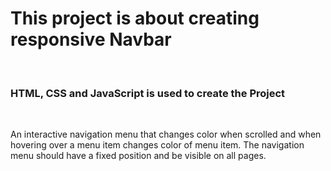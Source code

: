 # This project is about creating responsive Navbar

<br/>
<h3> HTML, CSS and JavaScript is used to create the Project </h3>
<br/>
<p> An interactive navigation menu that changes color when scrolled and when hovering over a menu item changes color of menu item. The navigation menu should have a fixed position and be visible on all pages.</p>
